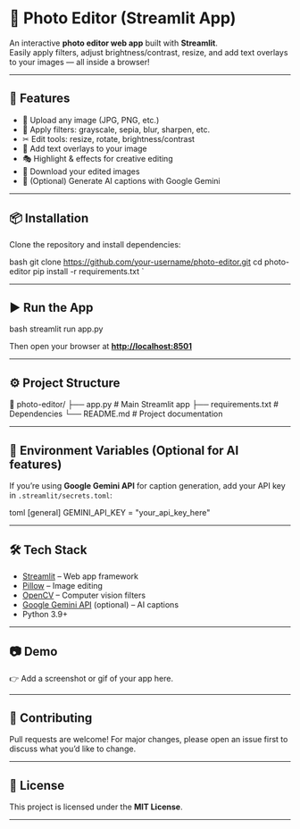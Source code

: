 # 📸 Photo Editor (Streamlit App)

An interactive **photo editor web app** built with **Streamlit**.  
Easily apply filters, adjust brightness/contrast, resize, and add text overlays to your images — all inside a browser!

---

## 🚀 Features
- 📂 Upload any image (JPG, PNG, etc.)
- 🎨 Apply filters: grayscale, sepia, blur, sharpen, etc.
- ✂ Edit tools: resize, rotate, brightness/contrast
- 📝 Add text overlays to your image
- 🎭 Highlight & effects for creative editing
- 💾 Download your edited images
- 🤖 (Optional) Generate AI captions with Google Gemini

---

## 📦 Installation

Clone the repository and install dependencies:

bash
git clone https://github.com/your-username/photo-editor.git
cd photo-editor
pip install -r requirements.txt
`

---

## ▶ Run the App

bash
streamlit run app.py


Then open your browser at **[http://localhost:8501](http://localhost:8501)**

---

## ⚙ Project Structure


📂 photo-editor/
 ├── app.py             # Main Streamlit app
 ├── requirements.txt   # Dependencies
 └── README.md          # Project documentation


---

## 🔑 Environment Variables (Optional for AI features)

If you’re using **Google Gemini API** for caption generation, add your API key in `.streamlit/secrets.toml`:

toml
[general]
GEMINI_API_KEY = "your_api_key_here"


---

## 🛠 Tech Stack

* [Streamlit](https://streamlit.io/) – Web app framework
* [Pillow](https://pillow.readthedocs.io/) – Image editing
* [OpenCV](https://opencv.org/) – Computer vision filters
* [Google Gemini API](https://ai.google.dev/) (optional) – AI captions
* Python 3.9+

---

## 📷 Demo

👉 Add a screenshot or gif of your app here.

---

## 🤝 Contributing

Pull requests are welcome! For major changes, please open an issue first to discuss what you’d like to change.

---

## 📜 License

This project is licensed under the **MIT License**.



---
